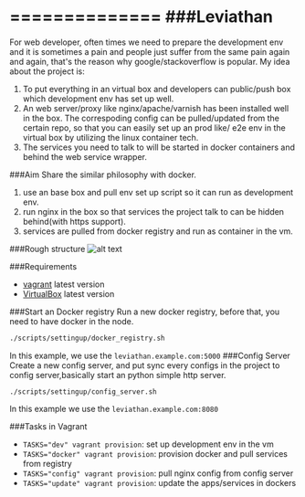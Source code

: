 ==============
###Leviathan
==============
For web developer, often times we need to prepare the development env and it is sometimes a pain and people just suffer from the same pain again and again, that's the reason why google/stackoverflow is popular. My idea about the project is:

1. To put everything in an virtual box and developers can public/push box which development env has set up well.
2. An web server/proxy like nginx/apache/varnish has been installed well in the box. The correspoding config can be pulled/updated from the certain repo, so that you can easily set up an prod like/ e2e env in the virtual box by utilizing the linux container tech.
3. The services you need to talk to will be started in docker containers and behind the web service wrapper.

###Aim
Share the similar philosophy with docker.

1. use an base box and pull env set up script so it can run as development env.
2. run nginx in the box so that services the project talk to can be hidden behind(with https support).
3. services are pulled from docker registry and run as container in the vm.

###Rough structure
![alt text](https://dl.dropboxusercontent.com/u/92660221/images/Screen%20Shot%202014-07-30%20at%2012.53.05%20AM.png)


###Requirements
- [vagrant](www.vagrantup.com) latest version
- [VirtualBox](https://www.virtualbox.org/) latest version


###Start an Docker registry
Run a new docker registry, before that, you need to have docker in the node.

```bash
./scripts/settingup/docker_registry.sh
```
In this example, we use the ```leviathan.example.com:5000```
###Config Server
Create a new config server, and put sync every configs in the project to config server,basically start an python simple http server.

```
./scripts/settingup/config_server.sh
```
In this example we use the ```leviathan.example.com:8080```

###Tasks in Vagrant
- ```TASKS="dev" vagrant provision```: set up development env in the vm  
- ```TASKS="docker" vagrant provision```: provision docker and pull services from registry
- ```TASKS="config" vagrant provision```: pull nginx config from config server
- ```TASKS="update" vagrant provision```: update the apps/services in dockers
